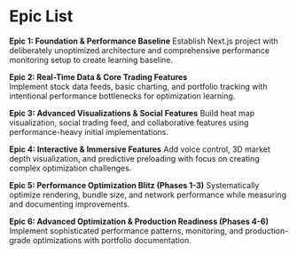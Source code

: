 # Epic List

**Epic 1: Foundation & Performance Baseline**
Establish Next.js project with deliberately unoptimized architecture and comprehensive performance monitoring setup to create learning baseline.

**Epic 2: Real-Time Data & Core Trading Features**  
Implement stock data feeds, basic charting, and portfolio tracking with intentional performance bottlenecks for optimization learning.

**Epic 3: Advanced Visualizations & Social Features**
Build heat map visualization, social trading feed, and collaborative features using performance-heavy initial implementations.

**Epic 4: Interactive & Immersive Features**
Add voice control, 3D market depth visualization, and predictive preloading with focus on creating complex optimization challenges.

**Epic 5: Performance Optimization Blitz (Phases 1-3)**
Systematically optimize rendering, bundle size, and network performance while measuring and documenting improvements.

**Epic 6: Advanced Optimization & Production Readiness (Phases 4-6)**
Implement sophisticated performance patterns, monitoring, and production-grade optimizations with portfolio documentation.
